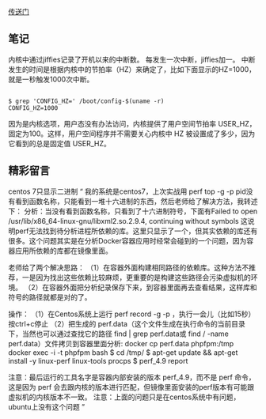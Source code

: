 
[传送门](https://time.geekbang.org/column/article/70476)

## 笔记

内核中通过jiffies记录了开机以来的中断数。
每发生一次中断，jiffies加一。
中断发生的时间是根据内核中的节拍率（HZ）来确定了，比如下面显示的HZ=1000，就是一秒触发1000次中断。

```shell

$ grep 'CONFIG_HZ=' /boot/config-$(uname -r)
CONFIG_HZ=1000
```

因为是内核选项，用户态没有办法访问，内核提供了用户空间节拍率 USER_HZ，固定为100。这样，用户空间程序并不需要关心内核中 HZ 被设置成了多少，因为它看到的总是固定值 USER_HZ。


## 精彩留言

centos 7只显示二进制
“
我的系统是centos7，上次实战用 perf top -g -p pid没有看到函数名称，只能看到一堆十六进制的东西，然后老师给了解决方法，我转述下：
分析：当没有看到函数名称，只看到了十六进制符号，下面有Failed to open /usr/lib/x86_64-linux-gnu/libxml2.so.2.9.4, continuing without symbols 这说明perf无法找到待分析进程所依赖的库。这里只显示了一个，但其实依赖的库还有很多。这个问题其实是在分析Docker容器应用时经常会碰到的一个问题，因为容器应用所依赖的库都在镜像里面。

老师给了两个解决思路：
（1）在容器外面构建相同路径的依赖库。这种方法不推荐，一是因为找出这些依赖比较麻烦，更重要的是构建这些路径会污染虚拟机的环境。
（2）在容器外面把分析纪录保存下来，到容器里面再去查看结果，这样库和符号的路径就都是对的了。

操作：
（1）在Centos系统上运行 perf record -g -p <pid>，执行一会儿（比如15秒）按ctrl+c停止
（2）把生成的 perf.data（这个文件生成在执行命令的当前目录下，当然也可以通过查找它的路径 find | grep perf.data或 find / -name perf.data）文件拷贝到容器里面分析:
docker cp perf.data phpfpm:/tmp
docker exec -i -t phpfpm bash
$ cd /tmp/
$ apt-get update && apt-get install -y linux-perf linux-tools procps
$ perf_4.9 report

注意：最后运行的工具名字是容器内部安装的版本 perf_4.9，而不是 perf 命令，这是因为 perf 会去跟内核的版本进行匹配，但镜像里面安装的perf版本有可能跟虚拟机的内核版本不一致。
注意：上面的问题只是在centos系统中有问题，ubuntu上没有这个问题
”
